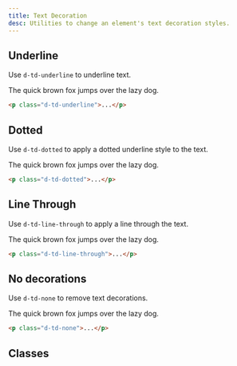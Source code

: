 ```yaml
---
title: Text Decoration
desc: Utilities to change an element's text decoration styles.
---
```


## Underline

Use `d-td-underline` to underline text.

<code-well-header class="d-d-flex d-jc-center d-fd-column d-p24 d-bgc-magenta-100 d-w100p d-hmn102" custom>
  <p class="d-fs-300 d-fc-magenta d-td-underline">The quick brown fox jumps over the lazy dog.</p>
</code-well-header>

```html
<p class="d-td-underline">...</p>
```

## Dotted

Use `d-td-dotted` to apply a dotted underline style to the text.

<code-well-header class="d-d-flex d-jc-center d-fd-column d-p24 d-bgc-purple-100 d-w100p d-hmn102" custom>
  <p class="d-fs-300 d-fc-purple-400 d-td-dotted">The quick brown fox jumps over the lazy dog.</p>
</code-well-header>

```html
<p class="d-td-dotted">...</p>
```

## Line Through

Use `d-td-line-through` to apply a line through the text.

<code-well-header class="d-d-flex d-jc-center d-fd-column d-p24 d-bgc-green-100 d-w100p d-hmn102" custom>
  <p class="d-fs-300 d-fc-green d-td-line-through">The quick brown fox jumps over the lazy dog.</p>
</code-well-header>

```html
<p class="d-td-line-through">...</p>
```

## No decorations

Use `d-td-none` to remove text decorations.

<code-well-header class="d-d-flex d-jc-center d-fd-column d-p24 d-bgc-red-100 d-w100p d-hmn102" custom>
            <p class="d-fs-300 d-fc-red d-td-none">The quick brown fox jumps over the lazy dog.</p>
</code-well-header>

```html
<p class="d-td-none">...</p>
```

<script setup>
  import { decoration } from '@data/type.json';
</script>

## Classes

<utility-class-table>
  <template #content>
    <tbody>
      <tr v-for=" i in decoration">
        <th scope="row" class="d-ff-mono d-fc-purple-400 d-fw-normal d-fs-100">.d-td-{{ i }}</th>
        <td class="d-ff-mono d-fc-orange d-fs-100">
          <span v-if="i === 'dotted'">text-decoration: underline {{ i }} !important</span>
          <span v-else>text-decoration: {{ i }} !important</span>
        </td>
      </tr>
    </tbody>
  </template>
</utility-class-table>

